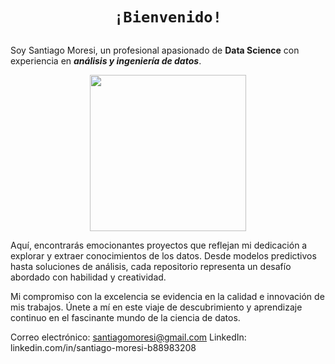 # <h1 align="center">**`¡Bienvenido!`**</h1>                                          
##

Soy Santiago Moresi, un profesional apasionado de **Data Science** con experiencia en ***análisis y ingeniería de datos***.

<p align='center'>
<img src="https://sicreesinnovas.com/wp-content/uploads/2022/01/trabajo-analisis-datos.jpg"  height=250>
<p>

Aquí, encontrarás emocionantes proyectos que reflejan mi dedicación a explorar y extraer conocimientos de los datos. Desde modelos predictivos hasta soluciones de análisis, cada repositorio representa un desafío abordado con habilidad y creatividad.

Mi compromiso con la excelencia se evidencia en la calidad e innovación de mis trabajos. Únete a mí en este viaje de descubrimiento y aprendizaje continuo en el fascinante mundo de la ciencia de datos.

Correo electrónico: santiagomoresi@gmail.com
LinkedIn: linkedin.com/in/santiago-moresi-b88983208
